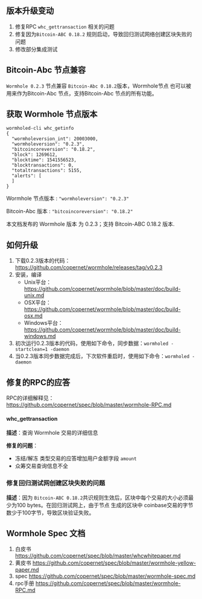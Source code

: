 ## 版本升级变动

1. 修复RPC `whc_gettransaction` 相关的问题
2. 修复因为`Bitcoin-ABC 0.18.2` 规则启动，导致回归测试网络创建区块失败的问题
3. 修改部分集成测试



## Bitcoin-Abc 节点兼容

`Wormhole 0.2.3` 节点兼容 `Bitcoin-Abc 0.18.2`版本，Wormhole节点 也可以被用来作为Bitcoin-Abc 节点，支持Bitcoin-Abc 节点的所有功能。



## 获取 Wormhole  节点版本

```
wormholed-cli whc_getinfo
{  
  "wormholeversion_int": 20003000,
  "wormholeversion": "0.2.3",
  "bitcoincoreversion": "0.18.2",
  "block": 1269612,
  "blocktime": 1541556523,
  "blocktransactions": 0,
  "totaltransactions": 5155,
  "alerts": [
  ]
}
```

Wormhole 节点版本 : `"wormholeversion": "0.2.3"`

Bitcoin-Abc 版本 : `"bitcoincoreversion": "0.18.2"`



本文档发布的 Wormhole 版本 为 0.2.3；支持 Bitcoin-ABC 0.18.2 版本.



## 如何升级

1. 下载0.2.3版本的代码：https://github.com/copernet/wormhole/releases/tag/v0.2.3
2. 安装，编译
   - Unix平台：https://github.com/copernet/wormhole/blob/master/doc/build-unix.md
   - OSX平台：https://github.com/copernet/wormhole/blob/master/doc/build-osx.md
   - Windows平台：https://github.com/copernet/wormhole/blob/master/doc/build-windows.md
3. 初次运行0.2.3版本的代码，使用如下命令，同步数据：`wormholed -startclean=1 -daemon`
4. 当0.2.3版本同步数据完成后，下次软件重启时，使用如下命令：`wormholed -daemon`



## 修复的RPC的应答

RPC的详细解释见：https://github.com/copernet/spec/blob/master/wormhole-RPC.md



#### whc_gettransaction

**描述**：查询 Wormhole 交易的详细信息

**修复的问题**：

* 冻结/解冻 类型交易的应答增加用户金额字段 `amount` 
* 众筹交易查询信息不全



### 修复回归测试网创建区块失败的问题

**描述**：因为 `Bitcoin-ABC 0.18.2`共识规则生效后，区块中每个交易的大小必须最少为100 bytes。在回归测试网上，由于节点 生成的区块中 coinbase交易的字节数少于100字节，导致区块验证失败。



## Wormhole Spec 文档

1. 白皮书     https://github.com/copernet/spec/blob/master/whcwhitepaper.md
2. 黄皮书     https://github.com/copernet/spec/blob/master/wormhole-yellow-paper.md
3. spec       https://github.com/copernet/spec/blob/master/wormhole-spec.md
4. rpc手册    https://github.com/copernet/spec/blob/master/wormhole-RPC.md





